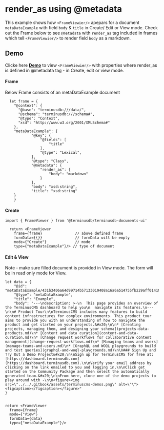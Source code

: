 # render_as using @metadata
This example shows how ``<FrameViewier/>`` apepars for a document ``metaDataExample`` with field ``body`` & ``title`` in Create/ Edit or View mode. Check out the Frame below to see ``@metadata`` with ``render_as`` tag included in frames which tell ``<FrameViewier/>`` to render field ``body`` as a markdown.

## Demo 
Clicke here **[**Demo**](https://documents-ui-playground.terminusdb.com/Render%20As)** to view ``<FrameViewier/>`` with properties where render_as is defined in @metadata tag - in Create, edit or view mode.


#### Frame 
Below Frame consists of an metaDataExample document 
```
  let frame = {
    "@context": {
      "@base": "terminusdb:///data/",
      "@schema": "terminusdb:///schema#",
      "@type": "Context",
      "xsd": "http://www.w3.org/2001/XMLSchema#"
    },
    "metaDataExample": {
			"@key": {
				"@fields": [
					"title"
				],
				"@type": "Lexical",
			},
			"@type": "Class",
			"@metadata": {
				"render_as": {
					"body": "markdown"
				}
			},
			"body": "xsd:string",
			"title": "xsd:string"
  	}
	}	
```


#### Create

```
import { FrameViewer } from '@terminusdb/terminusdb-documents-ui'

  return <FrameViewer
    frame={frame}               // above defined frame          
    formData={{}}               // formData will be empty
    mode={"Create"}             // mode 
    type={"metaDataExample"}/> // type of document 
```

#### Edit & View
Note - make sure filled document is provided in View mode. The form will be in read only mode for View.

```
let data = {
	"@id": "metaDataExample/431b3406a64d99714b57133019408a16a6a514755fb229aff01419b4b423cb62",
	"@type": "metaDataExample",
	"title": "Example",
	"body": "---\ndescription: >-\n  This page provides an overview of the TerminusCMS dashboard to help you\n  navigate its features.\n---\n\n# Product Tour\n\nTerminusCMS includes many features to build content infrastructures for complex environments. This product tour aims to provide you with an understanding of how to navigate the product and get started on your projects.&#x20;\n\n* [Creating projects, managing them, and designing your schema](projects-data-products.md)\n* [Content and data curation](content-and-data-curation.md)\n* [Change request workflows for collaborative content management](change-request-workflows.md)\n* [Managing teams and users](manage-teams-and-users.md)\n* [GraphQL and WOQL playgrounds to build and test queries](graphql-and-woql-playgrounds.md)\n\n### Sign Up and Try Out a Demo Project&#x20;\n\nSign up for TerminusCMS for free at: [https://dashboard.terminusdb.com](https://dashboard.terminusdb.com).\n\nVerify your email address by clicking on the link emailed to you and logging in.\n\nClick get started on the Community Package and then select the automatically generated team.&#x20;\n\nFrom here, clone one of the demo projects to play around with -\n\n<figure><img src=\"../../.gitbook/assets/terminuscms-demos.png\" alt=\"\"><figcaption></figcaption></figure>"
}


return <FrameViewer
  frame={frame}
  mode={"View"}
  formData={data}
  type={"metaDataExample"}/>
```

